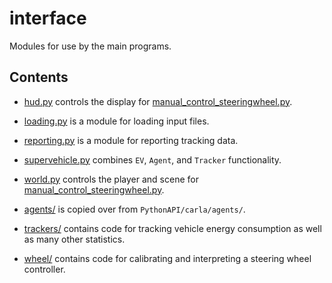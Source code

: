 # interface
Modules for use by the main programs.


## Contents

- [hud.py](./hud.py) controls the display for [manual_control_steeringwheel.py](../manual_control_steeringwheel.py).

- [loading.py](loading.py) is a module for loading input files.

- [reporting.py](reporting.py) is a module for reporting tracking data.

- [supervehicle.py](supervehicle.py) combines `EV`, `Agent`, and `Tracker` functionality.

- [world.py](./world.py) controls the player and scene for [manual_control_steeringwheel.py](../manual_control_steeringwheel.py).

- [agents/](agents/README.md) is copied over from `PythonAPI/carla/agents/`. 

- [trackers/](trackers/README.md) contains code for tracking vehicle energy consumption as well as many other statistics. 

- [wheel/](./wheel/README.md) contains code for calibrating and interpreting a steering wheel controller. 
